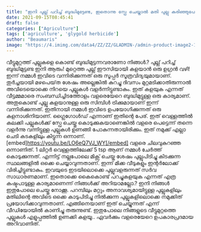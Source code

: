 ```yaml
---
title: "ഇനി പുല്ല് പറിച്ച് ബുദ്ധിമുട്ടേണ്ട, ഇതൊന്നു സ്പ്രേ ചെയ്താൽ മതി പുല്ലു കരിഞ്ഞുപോകും"
date: 2021-09-15T08:45:41
draft: false
categories: ["Agriculture"]
tags: ['agriculture', 'glygold herbicide']
author: "Beaumaris"
image: "https://4.imimg.com/data4/ZZ/ZZ/GLADMIN-/admin-product-image2-1045112871glygold-201-500x500.jpg"
---
```


വീട്ടുമുറ്റത്ത് പുല്ലുകളെ കൊണ്ട് ബുദ്ധിമുട്ടന്നവരാണോ നിങ്ങൾ.? പുല്ല് പറിച്ച് ബുദ്ധിമുട്ടണ്ട ഇനി ആരും! മുറ്റെത്ത പുല്ല് ഈസിയായി കളയാൻ ഒരു ഉഗ്രൻ വഴി! ഇന്ന് നമ്മൾ ഇവിടെ വന്നിരിക്കുന്നത് ഒരു സൂപ്പർ സൂത്രവിദ്യയുമായാണ്. തുർച്ചയായി മഴപെയ്‌ത ശേഷം അല്ലെങ്കിൽ കുറച്ചു ദിവസം മുറ്റമടിക്കാതിരുന്നാൽ അവിടെയൊക്കെ നിറയെ പുല്ലുകൾ വളർന്നിട്ടുണ്ടാകും. ഇത് കളയുക എന്നത് വീട്ടമ്മമാരെ സംബന്ധിച്ചിടത്തോളം വളരെയേറെ ബുദ്ധിമുട്ടുള്ള ഒരു കാര്യമാണ്. അതുകൊണ്ട് പുല്ലു കളയാനുള്ള ഒരു സിമ്പിൾ ട്രിക്കുമായാണ് ഇന്ന് വന്നിരിക്കുന്നത്. ഇതിനായി നമ്മൾ ഇവിടെ ഉപയോഗിക്കുന്നത് ഒരു കളനാശിനിയാണ്. ഗ്ലൈഗോൾഡ് എന്നാണ് ഇതിന്റെ പേര്. ഇത് വെള്ളത്തിൽ കലക്കി പല്ലുകൾക്ക് സ്പ്രേ ചെയ്തു കൊടുക്കുകയാണെങ്കിൽ വളരെ പെട്ടെന്ന് തന്നെ വളർന്നു വന്നിട്ടുള്ള പുല്ലുകൾ ഉണങ്ങി പോകുന്നതായിരിക്കും. ഇത് നമുക്ക് എല്ലാ ചെടി കടകളിലും കിട്ടുന്ന ഒന്നാണ്. [embed]https://youtu.be/LO6eQ7VJ_WY[/embed] വളരെ ചിലവുകുറഞ്ഞ ഒന്നാണിത്. 1 ലിറ്റർ വെള്ളത്തിലേക്ക് 5 tsp ആണ് നമ്മൾ ചേർത്ത് കൊടുക്കുന്നത്. എന്നിട്ട് നല്ലപോലെ മിക്സ് ചെയ്ത ശേഷം പുല്ലുപിടിച്ചു കിടക്കുന്ന സ്ഥലങ്ങളിൽ ഒക്കെ ചെയ്യാവുന്നതാണ്. ഇന്ന് മിക്ക വീടുകളും ഇന്റർലോക്ക് വിരിച്ചിട്ടുണ്ടാകും. ഇവയുടെ ഇടയിലൊക്കെ പുല്ലുവളരുന്നത് സർവ സാധാരണമാണ്. ഇതൊക്കെ കൈകൊണ്ട് പറച്ചുകളയുക എന്നത് എത്ര കഷ്ടപാടുള്ള കാര്യമാണെന്ന് നിങ്ങൾക്ക് അറിയാമല്ലോ.? ഇനി നിങ്ങൾ ഇതുപോലെ ചെയ്തു നോക്കൂ. പറമ്പിലും മറ്റും അനാവശ്യമായിട്ടുള്ള പുല്ലുകളിലും മതിലിന്റെ അവിടെ ഒക്കെ കാടുപിടിച്ചു നിൽക്കുന്ന പുല്ലുകളിലൊക്കെ നമുക്കിത് പ്രയോഗിക്കാവുന്നതാണ്. എങ്ങിനെയാണ് ഇത് ചെയ്യുന്നത് എന്ന് വീഡിയോയിൽ കാണിച്ചു തരുന്നുണ്ട്. ഇതുപോലെ നിങ്ങളുടെ വീട്ടുമുറ്റത്തെ പുല്ലുകൾ എളുപ്പത്തിൽ ഉണക്കി കളയൂ.. ഏവർക്കും വളരെയേറെ ഉപകാരപ്രദമായ അറിവാണിത്.
